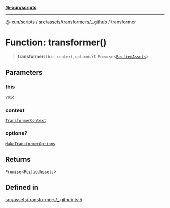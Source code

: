 [**@-xun/scripts**](../../../../../README.md)

***

[@-xun/scripts](../../../../../README.md) / [src/assets/transformers/\_.github](../README.md) / transformer

# Function: transformer()

> **transformer**(`this`, `context`, `options`?): `Promise`\<[`ReifiedAssets`](../../../type-aliases/ReifiedAssets.md)\>

## Parameters

### this

`void`

### context

[`TransformerContext`](../../../type-aliases/TransformerContext.md)

### options?

[`MakeTransformerOptions`](../../../type-aliases/MakeTransformerOptions.md)

## Returns

`Promise`\<[`ReifiedAssets`](../../../type-aliases/ReifiedAssets.md)\>

## Defined in

[src/assets/transformers/\_.github.ts:5](https://github.com/Xunnamius/xscripts/blob/f7b55e778c8646134a23d934fd2791d564a72b57/src/assets/transformers/_.github.ts#L5)
